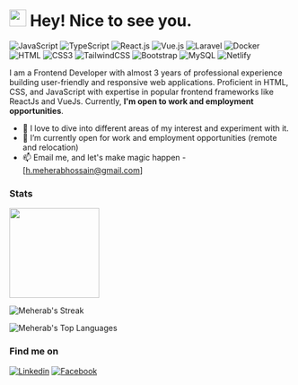<h1><img src="https://emojis.slackmojis.com/emojis/images/1531849430/4246/blob-sunglasses.gif?1531849430" width="30"/> Hey! Nice to see you.</h1>

![JavaScript](https://img.shields.io/badge/JavaScript-F7DF1E?style=flat-square&logo=javascript&logoColor=black)
![TypeScript](https://img.shields.io/badge/TypeScript-007ACC?style=flat-square&logo=typescript&logoColor=white)
![React.js](https://img.shields.io/badge/React.js-0081CB?style=flat-square&logo=react&logoColor=61DAFB)
![Vue.js](https://img.shields.io/badge/Vue.js-35495E?style=flat-square&logo=vue.js&logoColor=4FC08D)
![Laravel](https://img.shields.io/badge/Laravel-FF2D20?style=flat-square&logo=laravel&logoColor=white)
![Docker](https://img.shields.io/badge/Docker-0CC1F3?style=flat-square&logo=docker&logoColor=white)
![HTML](https://img.shields.io/badge/HTML5-E34F26?style=flat-square&logo=html5&logoColor=white)
![CSS3](https://img.shields.io/badge/CSS3-1572B6?style=flat-square&logo=css3&logoColor=white)
![TailwindCSS](https://img.shields.io/badge/Tailwind_CSS-38B2AC?style=flat-square&logo=tailwind-css&logoColor=white)
![Bootstrap](https://img.shields.io/badge/Bootstrap-563D7C?style=flat-square&logo=bootstrap&logoColor=white)
![MySQL](https://img.shields.io/badge/MySQL-005C84?style=flat-square&logo=mysql&logoColor=white)
![Netlify](https://img.shields.io/badge/Netlify-00C7B7?style=flat-square&logo=netlify&logoColor=white)

I am a Frontend Developer with almost 3 years of professional experience building user-friendly and responsive web applications. Proficient in HTML, CSS, and JavaScript with expertise in popular frontend frameworks like ReactJs and VueJs. Currently, **I'm open to work and employment opportunities**.

- 🌱 I love to dive into different areas of my interest and experiment with it.
- 👯 I’m currently open for work and employment opportunities (remote and relocation)
- 📫 Email me, and let's make magic happen - [h.meherabhossain@gmail.com]


### Stats
<img height="160em" src="https://github-readme-stats-eight-theta.vercel.app/api?username=meherab-hossain&show_icons=true&theme=vue-dark&include_all_commits=true&count_private=true" />

![Meherab's Streak](https://github-readme-streak-stats.herokuapp.com/?user=meherab-hossain&theme=vue-dark&hide_border=true)

![Meherab's Top Languages](https://github-readme-stats.vercel.app/api/top-langs/?username=meherab-hossain&theme=vue-dark&show_icons=true&hide_border=true&layout=compact)



### Find me on

[![Linkedin](https://img.shields.io/badge/LinkedIn-0077B5?style=flat-square&logo=linkedin&logoColor=white)](https://www.linkedin.com/in/mohammad-meherab-hossain-4070a3157/)
[![Facebook](https://img.shields.io/badge/Facebook-1877F2?style=flat-square&logo=facebook&logoColor=white)](https://facebook.com/meherab.hossain.79/)
